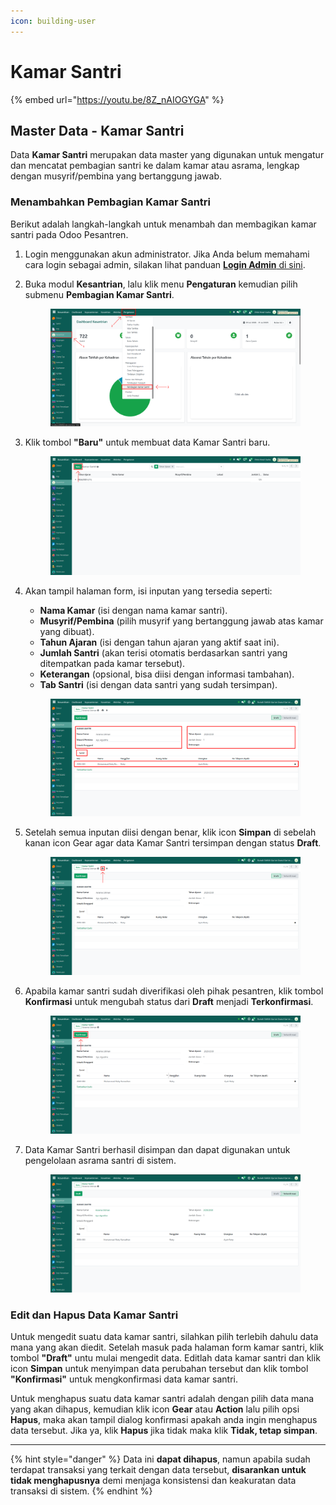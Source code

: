 ```yaml
---
icon: building-user
---
```


# Kamar Santri

{% embed url="https://youtu.be/8Z_nAIOGYGA" %}

## Master Data - Kamar Santri

Data **Kamar Santri** merupakan data master yang digunakan untuk mengatur dan mencatat pembagian santri ke dalam kamar atau asrama, lengkap dengan musyrif/pembina yang bertanggung jawab.

### Menambahkan Pembagian Kamar Santri

Berikut adalah langkah-langkah untuk menambah dan membagikan kamar santri pada Odoo Pesantren.

1. Login menggunakan akun administrator. Jika Anda belum memahami cara login sebagai admin, silakan lihat panduan [**Login Admin** di sini](../../panduan-login/login-admin.md).
2.  Buka modul **Kesantrian**, lalu klik menu **Pengaturan** kemudian pilih submenu **Pembagian Kamar Santri**.

    <figure><img src="../../.gitbook/assets/images-192.png" alt=""><figcaption></figcaption></figure>


3.  Klik tombol **"Baru"** untuk membuat data Kamar Santri baru.

    <figure><img src="../../.gitbook/assets/images-193.png" alt=""><figcaption></figcaption></figure>


4.  Akan tampil halaman form, isi inputan yang tersedia seperti:

    * **Nama Kamar** (isi dengan nama kamar santri).
    * **Musyrif/Pembina** (pilih musyrif yang bertanggung jawab atas kamar yang dibuat).
    * **Tahun Ajaran** (isi dengan tahun ajaran yang aktif saat ini).
    * **Jumlah Santri** (akan terisi otomatis berdasarkan santri yang ditempatkan pada kamar tersebut).
    * **Keterangan** (opsional, bisa diisi dengan informasi tambahan).
    * **Tab Santri** (isi dengan data santri yang sudah tersimpan).

    <figure><img src="../../.gitbook/assets/images-194.png" alt=""><figcaption></figcaption></figure>


5.  Setelah semua inputan diisi dengan benar, klik icon **Simpan** di sebelah kanan icon Gear agar data Kamar Santri tersimpan dengan status **Draft**.

    <figure><img src="../../.gitbook/assets/images-195.png" alt=""><figcaption></figcaption></figure>


6.  Apabila kamar santri sudah diverifikasi oleh pihak pesantren, klik tombol **Konfirmasi** untuk mengubah status dari **Draft** menjadi **Terkonfirmasi**.

    <figure><img src="../../.gitbook/assets/images-196.png" alt=""><figcaption></figcaption></figure>


7.  Data Kamar Santri berhasil disimpan dan dapat digunakan untuk pengelolaan asrama santri di sistem.

    <figure><img src="../../.gitbook/assets/images-197.png" alt=""><figcaption></figcaption></figure>

### Edit dan Hapus Data Kamar Santri

Untuk mengedit suatu data kamar santri, silahkan pilih terlebih dahulu data mana yang akan diedit. Setelah masuk pada halaman form kamar santri, klik tombol **"Draft"** untu mulai mengedit data. Editlah data kamar santri dan klik icon **Simpan** untuk menyimpan data perubahan tersebut dan klik tombol **"Konfirmasi"** untuk mengkonfirmasi data kamar santri.

Untuk menghapus suatu data kamar santri adalah dengan pilih data mana yang akan dihapus, kemudian klik icon **Gear** atau **Action** lalu pilih opsi **Hapus**, maka akan tampil dialog konfirmasi apakah anda ingin menghapus data tersebut. Jika ya, klik **Hapus** jika tidak maka klik **Tidak, tetap simpan**.

***

{% hint style="danger" %}
Data ini **dapat dihapus**, namun apabila sudah terdapat transaksi yang terkait dengan data tersebut, **disarankan untuk tidak menghapusnya** demi menjaga konsistensi dan keakuratan data transaksi di sistem.
{% endhint %}
